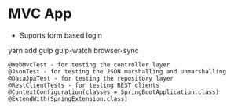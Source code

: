 # MVC App

- Suports form based login


yarn add gulp gulp-watch browser-sync

```
@WebMvcTest - for testing the controller layer
@JsonTest - for testing the JSON marshalling and unmarshalling
@DataJpaTest - for testing the repository layer
@RestClientTests - for testing REST clients
@ContextConfiguration(classes = SpringBootApplication.class)
@ExtendWith(SpringExtension.class)
```